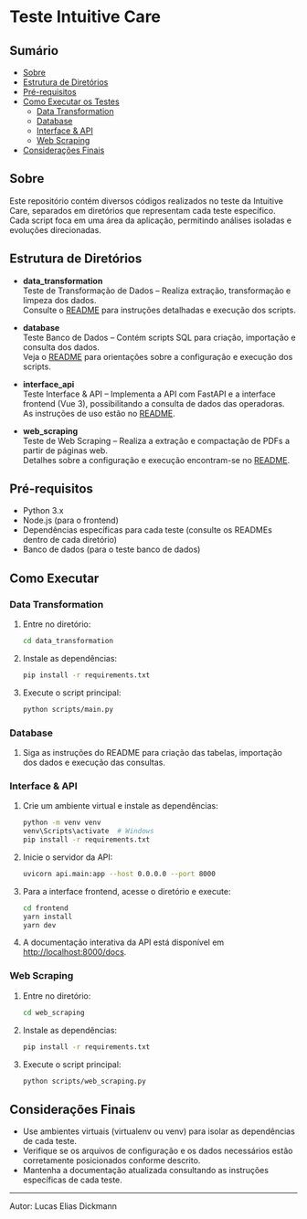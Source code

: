 # Teste Intuitive Care

## Sumário

- [Sobre](#sobre)
- [Estrutura de Diretórios](#estrutura-de-diretórios)
- [Pré-requisitos](#pré-requisitos)
- [Como Executar os Testes](#como-executar-os-testes)
  - [Data Transformation](#data-transformation)
  - [Database](#database)
  - [Interface & API](#interface--api)
  - [Web Scraping](#web-scraping)
- [Considerações Finais](#considerações-finais)

## Sobre

Este repositório contém diversos códigos realizados no teste da Intuitive Care, separados em diretórios que representam cada teste específico. Cada script foca em uma área da aplicação, permitindo análises isoladas e evoluções direcionadas.

## Estrutura de Diretórios

- **data_transformation**  
  Teste de Transformação de Dados – Realiza extração, transformação e limpeza dos dados.  
  Consulte o [README](data_transformation/README.md) para instruções detalhadas e execução dos scripts.

- **database**  
  Teste Banco de Dados – Contém scripts SQL para criação, importação e consulta dos dados.  
  Veja o [README](database/README.md) para orientações sobre a configuração e execução dos scripts.

- **interface_api**  
  Teste Interface & API – Implementa a API com FastAPI e a interface frontend (Vue 3), possibilitando a consulta de dados das operadoras.  
  As instruções de uso estão no [README](interface_api/README.md).

- **web_scraping**  
  Teste de Web Scraping – Realiza a extração e compactação de PDFs a partir de páginas web.  
  Detalhes sobre a configuração e execução encontram-se no [README](web_scraping/README.md).

## Pré-requisitos

- Python 3.x
- Node.js (para o frontend)
- Dependências específicas para cada teste (consulte os READMEs dentro de cada diretório)
- Banco de dados (para o teste banco de dados)

## Como Executar

### Data Transformation

1. Entre no diretório:
   ```sh
   cd data_transformation
   ```
2. Instale as dependências:
   ```sh
   pip install -r requirements.txt
   ```
3. Execute o script principal:
   ```sh
   python scripts/main.py
   ```

### Database

1. Siga as instruções do README para criação das tabelas, importação dos dados e execução das consultas.

### Interface & API

1. Crie um ambiente virtual e instale as dependências:
   ```sh
   python -m venv venv
   venv\Scripts\activate  # Windows
   pip install -r requirements.txt
   ```
2. Inicie o servidor da API:
   ```sh
   uvicorn api.main:app --host 0.0.0.0 --port 8000
   ```
3. Para a interface frontend, acesse o diretório e execute:
   ```sh
   cd frontend
   yarn install
   yarn dev
   ```
4. A documentação interativa da API está disponível em [http://localhost:8000/docs](http://localhost:8000/docs).

### Web Scraping

1. Entre no diretório:
   ```sh
   cd web_scraping
   ```
2. Instale as dependências:
   ```sh
   pip install -r requirements.txt
   ```
3. Execute o script principal:
   ```sh
   python scripts/web_scraping.py
   ```

## Considerações Finais

- Use ambientes virtuais (virtualenv ou venv) para isolar as dependências de cada teste.
- Verifique se os arquivos de configuração e os dados necessários estão corretamente posicionados conforme descrito.
- Mantenha a documentação atualizada consultando as instruções específicas de cada teste.

---

Autor: Lucas Elias Dickmann
